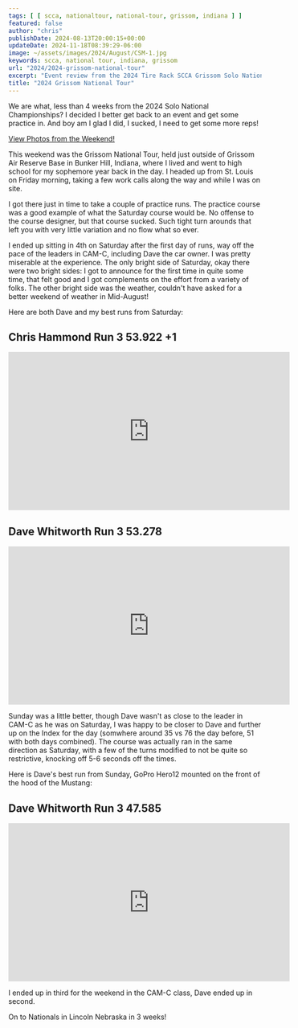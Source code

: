 ```yaml
---
tags: [ [ scca, nationaltour, national-tour, grissom, indiana ] ]
featured: false
author: "chris"
publishDate: 2024-08-13T20:00:15+00:00
updateDate: 2024-11-18T08:39:29-06:00
image: ~/assets/images/2024/August/CSM-1.jpg
keywords: scca, national tour, indiana, grissom
url: "2024/2024-grissom-national-tour"
excerpt: "Event review from the 2024 Tire Rack SCCA Grissom Solo National Tour"
title: "2024 Grissom National Tour"
---
```


We are what, less than 4 weeks from the 2024 Solo National Championships? I decided I better get back to an event and get some practice in. And boy am I glad I did, I sucked, I need to get some more reps!

[View Photos from the Weekend!](https://photos.rainbowmarks.com/2024/Autocross/Grissom-National-Tour)

This weekend was the Grissom National Tour, held just outside of Grissom Air Reserve Base in Bunker Hill, Indiana, where I lived and went to high school for my sophemore year back in the day. I headed up from St. Louis on Friday morning, taking a few work calls along the way and while I was on site. 

I got there just in time to take a couple of practice runs. The practice course was a good example of what the Saturday course would be. No offense to the course designer, but that course sucked. Such tight turn arounds that left you with very little variation and no flow what so ever.

I ended up sitting in 4th on Saturday after the first day of runs, way off the pace of the leaders in CAM-C, including Dave the car owner. I was pretty miserable at the experience. The only bright side of Saturday, okay there were two bright sides: I got to announce for the first time in quite some time, that felt good and I got complements on the effort from a variety of folks. The other bright side was the weather, couldn't have asked for a better weekend of weather in Mid-August!

Here are both Dave and my best runs from Saturday:

## Chris Hammond Run 3 53.922 +1

<iframe width="560" height="315" src="https://www.youtube.com/embed/Y0Heq4DWd0g?si=oWWiMrzx3Z_u5m66" title="YouTube video player" frameborder="0" allow="accelerometer; autoplay; clipboard-write; encrypted-media; gyroscope; picture-in-picture; web-share" referrerpolicy="strict-origin-when-cross-origin" allowfullscreen></iframe>

## Dave Whitworth Run 3 53.278
<iframe width="560" height="315" src="https://www.youtube.com/embed/4WOd7Plz-gk?si=n20_T3qsIxqeDEEH" title="YouTube video player" frameborder="0" allow="accelerometer; autoplay; clipboard-write; encrypted-media; gyroscope; picture-in-picture; web-share" referrerpolicy="strict-origin-when-cross-origin" allowfullscreen></iframe>

Sunday was a little better, though Dave wasn't as close to the leader in CAM-C as he was on Saturday, I was happy to be closer to Dave and further up on the Index for the day (somwhere around 35 vs 76 the day before, 51 with both days combined). The course was actually ran in the same direction as Saturday, with a few of the turns modified to not be quite so restrictive, knocking off 5-6 seconds off the times.

Here is Dave's best run from Sunday, GoPro Hero12 mounted on the front of the hood of the Mustang:

## Dave Whitworth Run 3 47.585
<iframe width="560" height="315" src="https://www.youtube.com/embed/0G6gOCT-2vQ?si=uS4GZ1UVJpoBJxi8" title="YouTube video player" frameborder="0" allow="accelerometer; autoplay; clipboard-write; encrypted-media; gyroscope; picture-in-picture; web-share" referrerpolicy="strict-origin-when-cross-origin" allowfullscreen></iframe>

I ended up in third for the weekend in the CAM-C class, Dave ended up in second.

On to Nationals in Lincoln Nebraska in 3 weeks!
